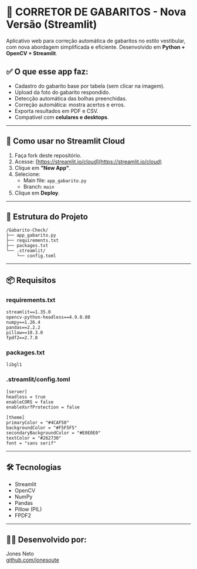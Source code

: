 # 📄 CORRETOR DE GABARITOS - Nova Versão (Streamlit)

Aplicativo web para correção automática de gabaritos no estilo vestibular, com nova abordagem simplificada e eficiente. Desenvolvido em **Python + OpenCV + Streamlit**.

## ✅ O que esse app faz:
- Cadastro do gabarito base por tabela (sem clicar na imagem).
- Upload da foto do gabarito respondido.
- Detecção automática das bolhas preenchidas.
- Correção automática: mostra acertos e erros.
- Exporta resultados em PDF e CSV.
- Compatível com **celulares e desktops**.

---

## 🚀 Como usar no Streamlit Cloud
1. Faça fork deste repositório.
2. Acesse: [https://streamlit.io/cloud](https://streamlit.io/cloud)
3. Clique em **"New App"**.
4. Selecione:
   - Main file: `app_gabarito.py`
   - Branch: `main`
5. Clique em **Deploy**.

---

## 📁 Estrutura do Projeto
```
/Gabarito-Check/
├── app_gabarito.py
├── requirements.txt
├── packages.txt
└── .streamlit/
    └── config.toml
```

---

## 📦 Requisitos

### requirements.txt
```
streamlit==1.35.0
opencv-python-headless==4.9.0.80
numpy==1.26.4
pandas==2.2.2
pillow==10.3.0
fpdf2==2.7.8
```

### packages.txt
```
libgl1
```

### .streamlit/config.toml
```
[server]
headless = true
enableCORS = false
enableXsrfProtection = false

[theme]
primaryColor = "#4CAF50"
backgroundColor = "#F5F5F5"
secondaryBackgroundColor = "#E0E0E0"
textColor = "#262730"
font = "sans serif"
```

---

## 🛠️ Tecnologias
- Streamlit
- OpenCV
- NumPy
- Pandas
- Pillow (PIL)
- FPDF2

---

## 👨‍💻 Desenvolvido por:
Jones Neto  
[github.com/jonesoute](https://github.com/jonesoute)

